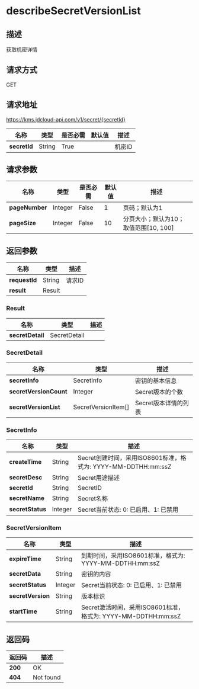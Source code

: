 # describeSecretVersionList


## 描述
获取机密详情

## 请求方式
GET

## 请求地址
https://kms.jdcloud-api.com/v1/secret/{secretId}

|名称|类型|是否必需|默认值|描述|
|---|---|---|---|---|
|**secretId**|String|True| |机密ID|

## 请求参数
|名称|类型|是否必需|默认值|描述|
|---|---|---|---|---|
|**pageNumber**|Integer|False|1|页码；默认为1|
|**pageSize**|Integer|False|10|分页大小；默认为10；取值范围[10, 100]|


## 返回参数
|名称|类型|描述|
|---|---|---|
|**requestId**|String|请求ID|
|**result**|Result| |

### Result
|名称|类型|描述|
|---|---|---|
|**secretDetail**|SecretDetail| |
### SecretDetail
|名称|类型|描述|
|---|---|---|
|**secretInfo**|SecretInfo|密钥的基本信息|
|**secretVersionCount**|Integer|Secret版本的个数|
|**secretVersionList**|SecretVersionItem[]|Secret版本详情的列表|
### SecretInfo
|名称|类型|描述|
|---|---|---|
|**createTime**|String|Secret创建时间，采用ISO8601标准，格式为: YYYY-MM-DDTHH:mm:ssZ|
|**secretDesc**|String|Secret用途描述|
|**secretId**|String|SecretID|
|**secretName**|String|Secret名称|
|**secretStatus**|Integer|Secret当前状态: 0: 已启用、1: 已禁用|
### SecretVersionItem
|名称|类型|描述|
|---|---|---|
|**expireTime**|String|到期时间，采用ISO8601标准，格式为: YYYY-MM-DDTHH:mm:ssZ|
|**secretData**|String|密钥的内容|
|**secretStatus**|Integer|Secret当前状态: 0: 已启用、1: 已禁用|
|**secretVersion**|String|版本标识|
|**startTime**|String|Secret激活时间，采用ISO8601标准，格式为: YYYY-MM-DDTHH:mm:ssZ|

## 返回码
|返回码|描述|
|---|---|
|**200**|OK|
|**404**|Not found|
